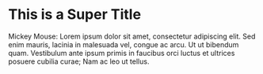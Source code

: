 # This is a Super Title

Mickey Mouse: 
Lorem ipsum dolor sit amet, consectetur adipiscing elit. Sed enim mauris, lacinia in malesuada vel, congue ac arcu. Ut ut bibendum quam. Vestibulum ante ipsum primis in faucibus orci luctus et ultrices posuere cubilia curae; Nam ac leo ut tellus.  

